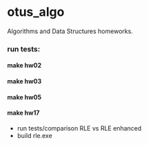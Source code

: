 # otus_algo

Algorithms and Data Structures homeworks.

### run tests:

#### make hw02

#### make hw03

#### make hw05

#### make hw17

- run tests/comparison RLE vs RLE enhanced
- build rle.exe